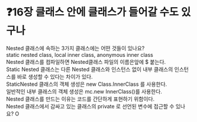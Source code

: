 # ❓16장 클래스 안에 클래스가 들어갈 수도 있구나
Nested 클래스에 속하는 3가지 클래스에는 어떤 것들이 있나요? <br>
static nested class, local inner class, anonymous inner class<br>
Nested 클래스를 컴파일하면 Nested클래스 파일의 이름은앞에 $ 붙는다.<br>
Static Nested 클래스는 다른 Nested 클래스와 인스턴스 없이 내부 클래스의 인스턴스를 바로 생성할 수 있다는 차이가 있다.<br>
StaticNested 클래스의 객체 생성은 new Class.InnerClass 를 사용한다.<br>
일반적인 내부 클래스의 객체 생성은 mc.new InnerClass()를 사용한다.<br>
Nested 클래스를 만드는 이유는 코드를 간단하게 표현하기 위함이다.<br>
Nested 클래스에서 감싸고 있는 클래스의 private 로 선언된 변수에 접근할 수 있나요? O<br>
